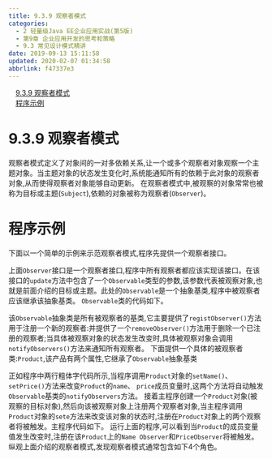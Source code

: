 ```yaml
---
title: 9.3.9 观察者模式
categories: 
  - 2 轻量级Java EE企业应用实战(第5版)
  - 第9章 企业应用开发的思考和策略
  - 9.3 常见设计模式精讲
date: 2019-09-13 15:11:58
updated: 2020-02-07 01:34:58
abbrlink: f47337e3
---
```

<div id='my_toc'><a href="/JavaReadingNotes/f47337e3/#9-3-9-观察者模式" class="header_1">9.3.9 观察者模式</a>&nbsp;<br><a href="/JavaReadingNotes/f47337e3/#程序示例" class="header_1">程序示例</a>&nbsp;<br></div>
<style>.header_1{margin-left: 1em;}.header_2{margin-left: 2em;}.header_3{margin-left: 3em;}.header_4{margin-left: 4em;}.header_5{margin-left: 5em;}.header_6{margin-left: 6em;}</style>
<!--more-->
<script>if (navigator.platform.search('arm')==-1){document.getElementById('my_toc').style.display = 'none';}var e,p = document.getElementsByTagName('p');while (p.length>0) {e = p[0];e.parentElement.removeChild(e);}</script>

<!--end-->
# 9.3.9 观察者模式 #
观察者模式定义了对象间的一对多依赖关系,让一个或多个观察者对象观察一个主题对象。当主题对象的状态发生变化时,系统能通知所有的依赖于此对象的观察者对象,从而使得观察者对象能够自动更新。
在观察者模式中,被观察的对象常常也被称为目标或主题(`Subject`),依赖的对象被称为观察者(`Observer`)。
# 程序示例 #
下面以一个简单的示例来示范观察者模式,程序先提供一个观察者接口。





上面`Observer`接口是一个观察者接口,程序中所有观察者都应该实现该接口。在该接口的`update`方法中包含了一个`Observable`类型的参数,该参数代表被观察对象,也就是前面介绍的目标或主题。此处的`Observable`是一个抽象基类,程序中被观察者应该继承该抽象基类。 `Observable`类的代码如下。





该`Observable`抽象类是所有被观察者的基类,它主要提供了`registObserver()`方法用于注册一个新的观察者:并提供了一个`removeObserver()`方法用于删除一个已注册的观察者;当具体被观察对象的状态发生改变时,具体被观察对象会调用`notifyObservers()`方法来通知所有观察者。
下面提供一个具体的被观察者类:`Product`,该产品有两个属性,它继承了`Observable`抽象基类





正如程序中两行粗体字代码所示,当程序调用`Product`对象的`setName()`、 `setPrice()`方法来改变`Product`的`name`、 `price`成员变量时,这两个方法将自动触发`Observable`基类的`notifyObservers`方法。
接着主程序创建一个`Product`对象(被观察的目标对象),然后向该被观察对象上注册两个观察者对象,当主程序调用`Product`对象的`sete`方法来改变该对象的状态时,注册在`Product`对象上的两个观察者将被触发。主程序代码如下。
运行上面的程序,可以看到当`Product`的成员变量值发生改变时,注册在该`Product`上的`Name Observer`和`PriceObserver`将被触发。
纵观上面介绍的观察者模式,发现观察者模式通常包含如下4个角色。





